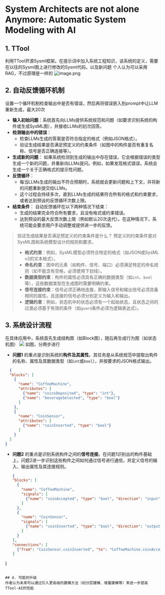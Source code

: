 # System Architects are not alone Anymore: Automatic System Modeling with AI
## 1. TTool
利用TTool开源Sysml框架。在提示词中加入系统工程知识，该系统的定义，需要在以往的Sysml图上进行修改的Sysml代码，以及新问题
个人认为可以采用RAG，不过原理是一样的
![image.png](https://s2.loli.net/2024/09/14/LoO3qeHNQMcWPfg.png)

## 2. **自动反馈循环机制**

设置一个循环机制检查输出中是否有错误，然后再将错误嵌入到prompt中让LLM重新生成，最大20次

- **输入初始问题**：系统首先向LLMs提供系统规范和问题（如要求识别系统的构件或生成SysML图），并接收LLMs的初次回答。
- **检测输出中的错误**：
    - 检查LLMs生成的答案是否符合指定的格式（例如JSON格式）。
    - 验证生成结果是否满足预定义的约束条件（如图中的构件是否有重复名称、信号是否正确连接等）。
- **生成新的问题**： 如果系统检测到生成的输出中存在错误，它会根据错误的类型生成一个新的问题，并重新向LLMs提问。例如，如果发现格式错误，系统会生成一个关于正确格式的提示性问题。
- **反馈循环**：
    - 每当LLMs生成的输出不符合预期时，系统就会更新问题和上下文，并将新的问题重新提交给LLMs。
    - 这个过程会持续多次，直到LLMs生成的结果符合所有的格式和约束要求，或者达到预设的反馈循环次数上限。
- **结束条件**： 自动反馈循环在以下两种情况下结束：
    - 生成的结果完全符合所有要求，且没有格式或约束错误。
    - 达到预设的最大反馈次数上限（例如默认20次迭代）。在这种情况下，系统可能会要求用户手动调整或提供进一步的反馈。

> 验证生成结果是否满足预定义的约束条件是什么？
> 	预定义的约束条件是对SysML图和系统模型设计的规则和要求。
> 	- **格式约束**：例如，SysML模型必须符合特定的格式（如JSON或SysML v2的文本格式）。
> 	- **命名约束**：图中的元素（如构件、信号、端口）必须满足特定的命名规则（如不能含有空格，必须使用下划线）。
> 	- **数据类型约束**：构件的属性必须具有正确的数据类型（如`int`、`bool`等），这些数据类型在生成图时需要明确约束。
> 	- **信号连接约束**：信号必须正确地连接，即输入信号和输出信号必须具备相同的属性，且连接的信号必须分别定义为输入和输出。
> 	- **逻辑约束**：例如，状态机中的状态必须有一个起始状态，且状态之间的过渡必须基于有效的条件（如`guard`条件必须为逻辑表达式）。


## 3. 系统设计流程
在具体应用中，系统首先生成结构图（如Block图），随后再生成行为图（如状态机图）
![](https://s2.loli.net/2024/09/14/w6UO9tKWEpZmjBo.png)
如图，分两步进行

- **问题1** 的重点是识别系统的**构件及其属性**。其任务是从系统规范中提取出构件的名称、属性及其数据类型（如`int`或`bool`），并按要求的JSON格式输出。
  
```json
  {
  "blocks": [
    {
      "name": "CoffeeMachine",
      "attributes": [
        {"name": "coinsDeposited", "type": "int"},
        {"name": "beverageSelected", "type": "bool"}
      ]
    },
    {
      "name": "CoinSensor",
      "attributes": [
        {"name": "coinInserted", "type": "bool"}
      ]
    }
  ]
}
```

- **问题2** 的重点是识别系统构件之间的**信号连接**。在问题1识别出的构件基础上，问题2进一步识别这些构件之间如何通过信号进行通信，并定义信号的输入、输出属性及其连接规则。
  
  ```json
  {
  "blocks": [
    {
      "name": "CoffeeMachine",
      "signals": [
        {"name": "coinAccepted", "type": "bool", "direction": "input"}
      ]
    },
    {
      "name": "CoinSensor",
      "signals": [
        {"name": "coinInserted", "type": "bool", "direction": "output"}
      ]
    }
  ],
  "connections": [
    {"from": "CoinSensor.coinInserted", "to": "CoffeeMachine.coinAccepted"}
  ]
}
```

## 4. 可能的升级
作者认为未来可以通过引入更高级的建模方法（如分层建模、增量建模等）来进一步提高TTool-AI的性能